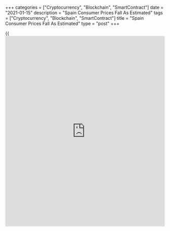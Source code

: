 +++
categories = ["Cryptocurrency", "Blockchain", "SmartContract"]
date = "2021-01-15"
description = "Spain Consumer Prices Fall As Estimated"
tags = ["Cryptocurrency", "Blockchain", "SmartContract"]
title = "Spain Consumer Prices Fall As Estimated"
type = "post"
+++

{{<iframe id="large-banner" src="https://www.bounty.group/#slide=17.0" width="100%" height="600" scrolling="no" style="border: 0px solid rgb(216, 221, 230); border-radius: 3px;">}}

Spain's consumer prices continued to decline in December, as initially
estimated, final data published by the statistical office INE showed on
Friday.

The consumer price index decreased 0.5 percent year-on-year in December,
following a 0.8 percent fall in November, as estimated.

The core inflation was 0.1 percent in December.

On a month-on-month basis, consumer prices rose 0.2 percent in December,
same as seen in the previous month, as initially estimated.

On a monthly basis, the EU measure of harmonized index of consumer
prices rose 0.2 percent in December versus a 0.1 percent growth in the
initial estimate.

On an annual basis, the HICP fell 0.6 percent in December, following a
0.8 percent in the prior month, as estimated.

For comments and feedback [contact](https://www.playgroundfx.com/contact/): editorial@rtt[news](https://www.letsplayfx.com/blog/forex-news-website/).com

[Economic News][1]

 **What parts of the world are seeing the best (and worst) economic
performances lately? Click[here][2] to check out our [Econ Scorecard][2]
and find out! See up-to-the-moment [ranking](https://www.playgroundfx.com/blog/crypto-exchange-ranking/)s for the best and worst
performers in [GDP][3], [unemployment rate][4], [inflation][5] and much
more.**

   1. www.rtt[news](https://www.letsplayfx.com/blog/forex-news-website/).com/Content/EconomicNews.aspx
   2. www.rtt[news](https://www.letsplayfx.com/blog/forex-news-website/).com/economic-scorecard/world-rank/PPI/highest-performance.aspx
   3. www.rtt[news](https://www.letsplayfx.com/blog/forex-news-website/).com/economic-scorecard/world-rank/GDP/highest-performance.aspx
   4. www.rtt[news](https://www.letsplayfx.com/blog/forex-news-website/).com/economic-scorecard/world-rank/unemployment-rate/lowest-performance.aspx
   5. www.rtt[news](https://www.letsplayfx.com/blog/forex-news-website/).com/economic-scorecard/world-rank/CPI/highest-performance.aspx